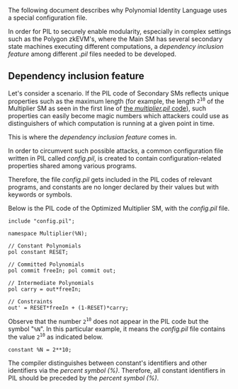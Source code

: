 The following document describes why Polynomial Identity Language uses a special configuration file.

In order for PIL to securely enable modularity, especially in complex settings such as the Polygon zkEVM's, where the Main SM has several secondary state machines executing different computations, a _dependency inclusion feature_ among different _.pil_ files needed to be developed.

## Dependency inclusion feature

Let's consider a scenario. If the PIL code of Secondary SMs reflects unique properties such as the maximum length (for example, the length $\mathtt{2^{10}}$ of the Multiplier SM as seen in the first line of [the _multiplier.pil_ code](compiling-using-pilcom.md)), such properties can easily become magic numbers which attackers could use as distinguishers of which computation is running at a given point in time.

This is where the _dependency inclusion feature_ comes in.

In order to circumvent such possible attacks, a common configuration file written in PIL called _config.pil_, is created to contain configuration-related properties shared among various programs.

Therefore, the file _config.pil_ gets included in the PIL codes of relevant programs, and constants are no longer declared by their values but with keywords or symbols.

Below is the PIL code of the Optimized Multiplier SM, with the _config.pil_ file.

```
include "config.pil"; 

namespace Multiplier(%N);

// Constant Polynomials
pol constant RESET;

// Committed Polynomials
pol commit freeIn; pol commit out;

// Intermediate Polynomials
pol carry = out*freeIn; 

// Constraints
out' = RESET*freeIn + (1-RESET)*carry;
```

Observe that the number $\mathtt{2^{10}}$ does not appear in the PIL code but the symbol "$\texttt{%N}$". In this particular example, it means the _config.pil_ file contains the value $\mathtt{2^{10}}$ as indicated below.

```
constant %N = 2**10;
```

The compiler distinguishes between constant's identifiers and other identifiers via the _percent symbol (%)_. Therefore, all constant identifiers in PIL should be preceded by the _percent symbol (%)_.
